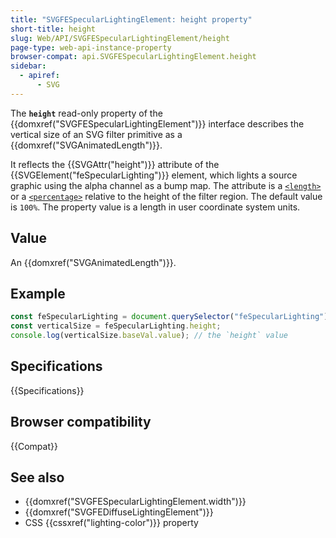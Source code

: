 ```yaml
---
title: "SVGFESpecularLightingElement: height property"
short-title: height
slug: Web/API/SVGFESpecularLightingElement/height
page-type: web-api-instance-property
browser-compat: api.SVGFESpecularLightingElement.height
sidebar:
  - apiref:
      - SVG
---
```


The **`height`** read-only property of the {{domxref("SVGFESpecularLightingElement")}} interface describes the vertical size of an SVG filter primitive as a {{domxref("SVGAnimatedLength")}}.

It reflects the {{SVGAttr("height")}} attribute of the {{SVGElement("feSpecularLighting")}} element, which lights a source graphic using the alpha channel as a bump map. The attribute is a [`<length>`](/en-US/docs/Web/SVG/Guides/Content_type#length) or a [`<percentage>`](/en-US/docs/Web/SVG/Guides/Content_type#percentage) relative to the height of the filter region. The default value is `100%`. The property value is a length in user coordinate system units.

## Value

An {{domxref("SVGAnimatedLength")}}.

## Example

```js
const feSpecularLighting = document.querySelector("feSpecularLighting");
const verticalSize = feSpecularLighting.height;
console.log(verticalSize.baseVal.value); // the `height` value
```

## Specifications

{{Specifications}}

## Browser compatibility

{{Compat}}

## See also

- {{domxref("SVGFESpecularLightingElement.width")}}
- {{domxref("SVGFEDiffuseLightingElement")}}
- CSS {{cssxref("lighting-color")}} property
